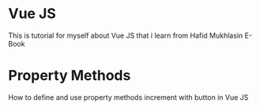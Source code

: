 # Vue JS

This is tutorial for myself about Vue JS that i learn from Hafid Mukhlasin E-Book

# Property Methods

How to define and use property methods increment with button in Vue JS